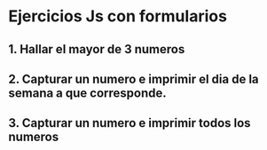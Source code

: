 # Ejercicios Js con formularios

## 1. Hallar el mayor de 3 numeros

## 2. Capturar un numero e imprimir el dia de la semana a que corresponde.

## 3. Capturar un numero e imprimir todos los numeros 